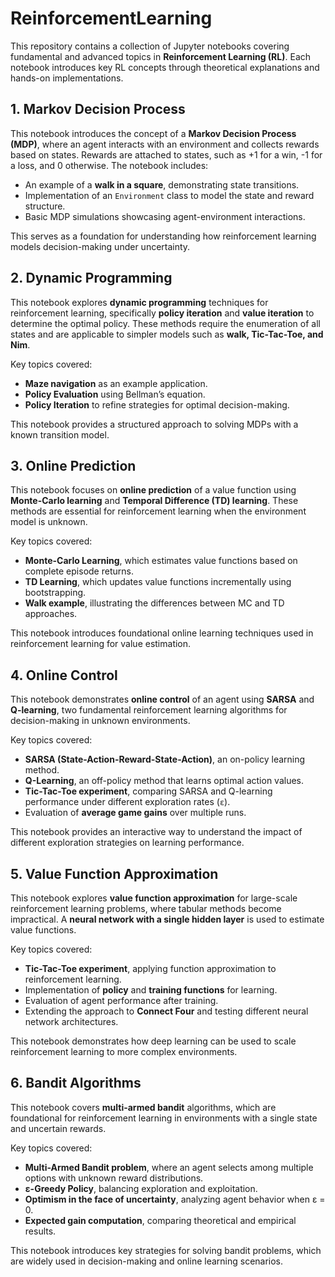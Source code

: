 # ReinforcementLearning

This repository contains a collection of Jupyter notebooks covering fundamental and advanced topics in **Reinforcement Learning (RL)**. Each notebook introduces key RL concepts through theoretical explanations and hands-on implementations.

## 1. Markov Decision Process

This notebook introduces the concept of a **Markov Decision Process (MDP)**, where an agent interacts with an environment and collects rewards based on states. Rewards are attached to states, such as +1 for a win, -1 for a loss, and 0 otherwise. The notebook includes:

- An example of a **walk in a square**, demonstrating state transitions.
- Implementation of an `Environment` class to model the state and reward structure.
- Basic MDP simulations showcasing agent-environment interactions.

This serves as a foundation for understanding how reinforcement learning models decision-making under uncertainty.

## 2. Dynamic Programming

This notebook explores **dynamic programming** techniques for reinforcement learning, specifically **policy iteration** and **value iteration** to determine the optimal policy. These methods require the enumeration of all states and are applicable to simpler models such as **walk, Tic-Tac-Toe, and Nim**.

Key topics covered:
- **Maze navigation** as an example application.
- **Policy Evaluation** using Bellman’s equation.
- **Policy Iteration** to refine strategies for optimal decision-making.

This notebook provides a structured approach to solving MDPs with a known transition model.

## 3. Online Prediction

This notebook focuses on **online prediction** of a value function using **Monte-Carlo learning** and **Temporal Difference (TD) learning**. These methods are essential for reinforcement learning when the environment model is unknown.

Key topics covered:
- **Monte-Carlo Learning**, which estimates value functions based on complete episode returns.
- **TD Learning**, which updates value functions incrementally using bootstrapping.
- **Walk example**, illustrating the differences between MC and TD approaches.

This notebook introduces foundational online learning techniques used in reinforcement learning for value estimation.

## 4. Online Control

This notebook demonstrates **online control** of an agent using **SARSA** and **Q-learning**, two fundamental reinforcement learning algorithms for decision-making in unknown environments.

Key topics covered:
- **SARSA (State-Action-Reward-State-Action)**, an on-policy learning method.
- **Q-Learning**, an off-policy method that learns optimal action values.
- **Tic-Tac-Toe experiment**, comparing SARSA and Q-learning performance under different exploration rates (`ε`).
- Evaluation of **average game gains** over multiple runs.

This notebook provides an interactive way to understand the impact of different exploration strategies on learning performance.

## 5. Value Function Approximation

This notebook explores **value function approximation** for large-scale reinforcement learning problems, where tabular methods become impractical. A **neural network with a single hidden layer** is used to estimate value functions.

Key topics covered:
- **Tic-Tac-Toe experiment**, applying function approximation to reinforcement learning.
- Implementation of **policy** and **training functions** for learning.
- Evaluation of agent performance after training.
- Extending the approach to **Connect Four** and testing different neural network architectures.

This notebook demonstrates how deep learning can be used to scale reinforcement learning to more complex environments.

## 6. Bandit Algorithms

This notebook covers **multi-armed bandit** algorithms, which are foundational for reinforcement learning in environments with a single state and uncertain rewards.

Key topics covered:
- **Multi-Armed Bandit problem**, where an agent selects among multiple options with unknown reward distributions.
- **ε-Greedy Policy**, balancing exploration and exploitation.
- **Optimism in the face of uncertainty**, analyzing agent behavior when ε = 0.
- **Expected gain computation**, comparing theoretical and empirical results.

This notebook introduces key strategies for solving bandit problems, which are widely used in decision-making and online learning scenarios.
